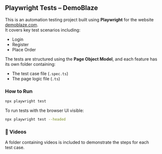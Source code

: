 ## Playwright Tests – DemoBlaze

This is an automation testing project built using **Playwright** for the website [demoblaze.com](https://www.demoblaze.com/).  
It covers key test scenarios including:

- Login  
- Register  
- Place Order

The tests are structured using the **Page Object Model**, and each feature has its own folder containing:
- The test case file (`.spec.ts`)
- The page logic file (`.ts`)

### How to Run

```bash
npx playwright test
```

To run tests with the browser UI visible:

```bash
npx playwright test --headed
```

### 📁 Videos

A folder containing videos is included to demonstrate the steps for each test case.
